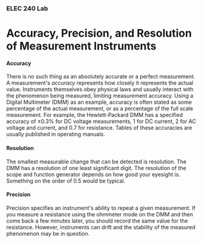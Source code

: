 ### ELEC 240 Lab

# Accuracy, Precision, and Resolution of Measurement Instruments

#### Accuracy
There is no such thing as an absolutely accurate or a perfect measurement. A measurement's *accuracy*
represents how closely it represents the actual value. Instruments themselves obey physical laws and usually interact with the phenomenon being measured, limiting measurement accuracy. Using a Digital Multimeter (DMM) as an example, accuracy is often stated as some percentage of the actual measurement, or as a percentage of the full scale measurement. For example, the Hewlett-Packard DMM has a specified accuracy of ${\pm}0.3\%$ for DC voltage measurements, $1%$ for DC current, $2%$ for AC voltage and current, and $0.7%$ for resistance. Tables of these accuracies are usually published in operating manuals.  

#### Resolution
The smallest measurable change that can be detected is resolution. The DMM has a resolution of one least significant digit. The resolution of the scope and function generator depends on how good your eyesight is. Something on the order of $0.5%$ would be typical.

#### Precision
Precision specifies an instrument's ability to repeat a given measurement. If you measure a resistance using the ohmmeter mode on the DMM and then come back a few minutes later, you should record the same value for the resistance. However, instruments can drift and the stability of the measured phenomenon may be in question.
